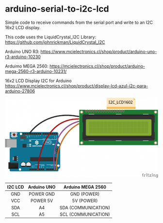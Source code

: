 # arduino-serial-to-i2c-lcd
Simple code to receive commands from the serial port and write to an I2C 16x2 LCD display.

This code uses the LiquidCrystal_I2C Library:
https://github.com/johnrickman/LiquidCrystal_I2C

Arduino UNO R3:
https://www.mcielectronics.cl/shop/product/arduino-uno-r3-arduino-10230

Arduimo MEGA 2560:
https://mcielectronics.cl/shop/product/arduino-mega-2560-r3-arduino-10231/

16x2 LCD Display I2C for Arduino
https://www.mcielectronics.cl/shop/product/display-lcd-azul-i2c-para-arduino-27806

![alt text](https://raw.githubusercontent.com/cvasquez-github/arduino-serial-to-i2c-lcd/main/arduino-lcd-diagram.png)

| I2C LCD         | Arduino UNO     | Arduino MEGA 2560   |
| :-------------: | :-------------: | :-------------:     |
| GND             | POWER GND       | GND (POWER)         |
| VCC             | POWER 5V        | 5V (POWER)          |
| SDA             | A4              | SDA (COMMUNICATION) |
| SCL             | A5              | SCL (COMMUNICATION) |
